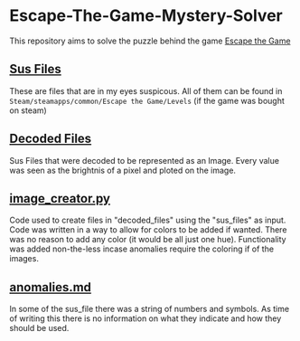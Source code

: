 # Escape-The-Game-Mystery-Solver

This repository aims to solve the puzzle behind the game [Escape the Game](https://store.steampowered.com/app/542310/Escape_the_Game/)

## [Sus Files](sus_files/)
These are files that are in my eyes suspicous. All of them can be found in `Steam/steamapps/common/Escape the Game/Levels` (if the game was bought on steam)

## [Decoded Files](decoded_files/)
Sus Files that were decoded to be represented as an Image. Every value was seen as the brightnis of a pixel and ploted on the image. 

## [image_creator.py](image_creator.py)
Code used to create files in "decoded_files" using the "sus_files" as input.
Code was written in a way to allow for colors to be added if wanted. There was no reason to add any color (it would be all just one hue). Functionality was added non-the-less incase anomalies require the coloring if of the images.

## [anomalies.md](anomalies.md)
In some of the sus_file there was a string of numbers and symbols. As time of writing this there is no information on what they indicate and how they should be used. 